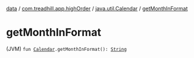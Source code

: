[data](../../index.md) / [com.treadhill.app.highOrder](../index.md) / [java.util.Calendar](index.md) / [getMonthInFormat](./get-month-in-format.md)

# getMonthInFormat

(JVM) `fun `[`Calendar`](https://docs.oracle.com/javase/8/docs/api/java/util/Calendar.html)`.getMonthInFormat(): `[`String`](https://kotlinlang.org/api/latest/jvm/stdlib/kotlin/-string/index.html)
